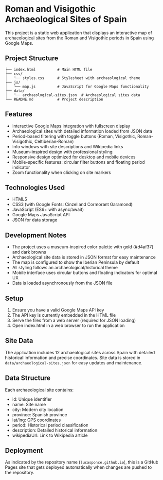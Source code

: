 # Roman and Visigothic Archaeological Sites of Spain

This project is a static web application that displays an interactive map of archaeological sites from the Roman and Visigothic periods in Spain using Google Maps.

## Project Structure

```
├── index.html          # Main HTML file
├── css/
│   └── styles.css      # Stylesheet with archaeological theme
├── js/
│   └── map.js          # JavaScript for Google Maps functionality
├── data/
│   └── archaeological-sites.json  # Archaeological sites data
└── README.md           # Project description
```

## Features

- Interactive Google Maps integration with fullscreen display
- Archaeological sites with detailed information loaded from JSON data
- Period-based filtering with toggle buttons (Roman, Visigothic, Roman-Visigothic, Celtiberian-Roman)
- Info windows with site descriptions and Wikipedia links
- Museum-inspired design with professional styling
- Responsive design optimized for desktop and mobile devices
- Mobile-specific features: circular filter buttons and floating period indicator
- Zoom functionality when clicking on site markers

## Technologies Used

- HTML5
- CSS3 (with Google Fonts: Cinzel and Cormorant Garamond)
- JavaScript (ES6+ with async/await)
- Google Maps JavaScript API
- JSON for data storage

## Development Notes

- The project uses a museum-inspired color palette with gold (#d4af37) and dark browns
- Archaeological site data is stored in JSON format for easy maintenance
- The map is configured to show the Iberian Peninsula by default
- All styling follows an archaeological/historical theme
- Mobile interface uses circular buttons and floating indicators for optimal UX
- Data is loaded asynchronously from the JSON file

## Setup

1. Ensure you have a valid Google Maps API key
2. The API key is currently embedded in the HTML file
3. Serve the files from a web server (required for JSON loading)
4. Open index.html in a web browser to run the application

## Site Data

The application includes 12 archaeological sites across Spain with detailed historical information and precise coordinates. Site data is stored in `data/archaeological-sites.json` for easy updates and maintenance.

## Data Structure

Each archaeological site contains:
- id: Unique identifier
- name: Site name
- city: Modern city location
- province: Spanish province
- lat/lng: GPS coordinates
- period: Historical period classification
- description: Detailed historical information
- wikipediaUrl: Link to Wikipedia article

## Deployment

As indicated by the repository name (`lucasponce.github.io`), this is a GitHub Pages site that gets deployed automatically when changes are pushed to the repository.